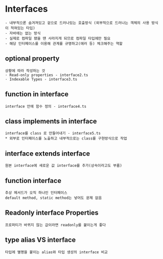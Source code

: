 # Interfaces
    - 내부적으론 숨겨져있고 겉으로 드러나있는 호출방식 (외부적으로 드러나는 객체의 사용 방식이 적혀있는 타입)
    - 자바에는 없는 방식
    - 실제로 컴파일 됐을 땐 사라지게 되므로 컴파일 타입에만 필요
    - 해당 인터페이스를 이용해 관계를 규명하고(에러 등) 체크해주는 역할


## optional property
    상황에 따라 작성하는 것
    · Read-only properties - interface2.ts
    · Indexable Types - interface3.ts


## function in interface
    interface 안에 함수 정의 - interface4.ts


## class implements in interface
    interface를 class 로 만들어내기 - interface5.ts
    * 외부로 인터페이스를 노출하고 내부적으로는 class를 구현방식으로 작업


## interface extends interface
    원본 interface에 새로운 값 interface를 추가(상속이라고도 부름)


## function interface
    추상 메서드가 오직 하나인 인터페이스
    default method, static method는 넣어도 문제 없음


## Readonly interface Properties
    프로퍼티가 바뀌지 않는 값이라면 readonly를 붙이는게 좋다


## type alias VS interface
    타입에 별명을 붙이는 alias와 타입 생성의 interface 비교